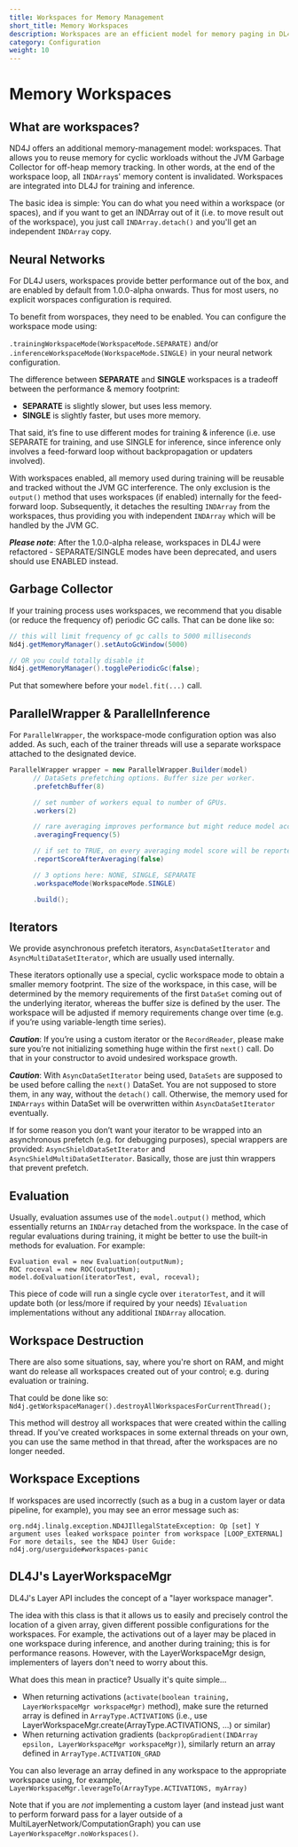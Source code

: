 ```yaml
---
title: Workspaces for Memory Management
short_title: Memory Workspaces
description: Workspaces are an efficient model for memory paging in DL4J.
category: Configuration
weight: 10
---
```


# Memory Workspaces

## What are workspaces?

ND4J offers an additional memory-management model: workspaces. That allows you to reuse memory for cyclic workloads without the JVM Garbage Collector for off-heap memory tracking. In other words, at the end of the workspace loop, all `INDArray`s' memory content is invalidated. Workspaces are integrated into DL4J for training and inference.

The basic idea is simple: You can do what you need within a workspace \(or spaces\), and if you want to get an INDArray out of it \(i.e. to move result out of the workspace\), you just call `INDArray.detach()` and you'll get an independent `INDArray` copy.

## Neural Networks

For DL4J users, workspaces provide better performance out of the box, and are enabled by default from 1.0.0-alpha onwards. Thus for most users, no explicit worspaces configuration is required.

To benefit from worspaces, they need to be enabled. You can configure the workspace mode using:

`.trainingWorkspaceMode(WorkspaceMode.SEPARATE)` and/or `.inferenceWorkspaceMode(WorkspaceMode.SINGLE)` in your neural network configuration.

The difference between **SEPARATE** and **SINGLE** workspaces is a tradeoff between the performance & memory footprint:

* **SEPARATE** is slightly slower, but uses less memory.
* **SINGLE** is slightly faster, but uses more memory.

That said, it’s fine to use different modes for training & inference \(i.e. use SEPARATE for training, and use SINGLE for inference, since inference only involves a feed-forward loop without backpropagation or updaters involved\).

With workspaces enabled, all memory used during training will be reusable and tracked without the JVM GC interference. The only exclusion is the `output()` method that uses workspaces \(if enabled\) internally for the feed-forward loop. Subsequently, it detaches the resulting `INDArray` from the workspaces, thus providing you with independent `INDArray` which will be handled by the JVM GC.

_**Please note**_: After the 1.0.0-alpha release, workspaces in DL4J were refactored - SEPARATE/SINGLE modes have been deprecated, and users should use ENABLED instead.

## Garbage Collector

If your training process uses workspaces, we recommend that you disable \(or reduce the frequency of\) periodic GC calls. That can be done like so:

```java
// this will limit frequency of gc calls to 5000 milliseconds
Nd4j.getMemoryManager().setAutoGcWindow(5000)

// OR you could totally disable it
Nd4j.getMemoryManager().togglePeriodicGc(false);
```

Put that somewhere before your `model.fit(...)` call.

## ParallelWrapper & ParallelInference

For `ParallelWrapper`, the workspace-mode configuration option was also added. As such, each of the trainer threads will use a separate workspace attached to the designated device.

```java
ParallelWrapper wrapper = new ParallelWrapper.Builder(model)
      // DataSets prefetching options. Buffer size per worker.
      .prefetchBuffer(8)

      // set number of workers equal to number of GPUs.
      .workers(2)

      // rare averaging improves performance but might reduce model accuracy
      .averagingFrequency(5)

      // if set to TRUE, on every averaging model score will be reported
      .reportScoreAfterAveraging(false)

      // 3 options here: NONE, SINGLE, SEPARATE
      .workspaceMode(WorkspaceMode.SINGLE)

      .build();
```

## Iterators

We provide asynchronous prefetch iterators, `AsyncDataSetIterator` and `AsyncMultiDataSetIterator`, which are usually used internally.

These iterators optionally use a special, cyclic workspace mode to obtain a smaller memory footprint. The size of the workspace, in this case, will be determined by the memory requirements of the first `DataSet` coming out of the underlying iterator, whereas the buffer size is defined by the user. The workspace will be adjusted if memory requirements change over time \(e.g. if you’re using variable-length time series\).

_**Caution**_: If you’re using a custom iterator or the `RecordReader`, please make sure you’re not initializing something huge within the first `next()` call. Do that in your constructor to avoid undesired workspace growth.

_**Caution**_: With `AsyncDataSetIterator` being used, `DataSets` are supposed to be used before calling the `next()` DataSet. You are not supposed to store them, in any way, without the `detach()` call. Otherwise, the memory used for `INDArrays` within DataSet will be overwritten within `AsyncDataSetIterator` eventually.

If for some reason you don’t want your iterator to be wrapped into an asynchronous prefetch \(e.g. for debugging purposes\), special wrappers are provided: `AsyncShieldDataSetIterator` and `AsyncShieldMultiDataSetIterator`. Basically, those are just thin wrappers that prevent prefetch.

## Evaluation

Usually, evaluation assumes use of the `model.output()` method, which essentially returns an `INDArray` detached from the workspace. In the case of regular evaluations during training, it might be better to use the built-in methods for evaluation. For example:

```text
Evaluation eval = new Evaluation(outputNum);
ROC roceval = new ROC(outputNum);
model.doEvaluation(iteratorTest, eval, roceval);
```

This piece of code will run a single cycle over `iteratorTest`, and it will update both \(or less/more if required by your needs\) `IEvaluation` implementations without any additional `INDArray` allocation.

## Workspace Destruction

There are also some situations, say, where you're short on RAM, and might want do release all workspaces created out of your control; e.g. during evaluation or training.

That could be done like so: `Nd4j.getWorkspaceManager().destroyAllWorkspacesForCurrentThread();`

This method will destroy all workspaces that were created within the calling thread. If you've created workspaces in some external threads on your own, you can use the same method in that thread, after the workspaces are no longer needed.

## Workspace Exceptions

If workspaces are used incorrectly \(such as a bug in a custom layer or data pipeline, for example\), you may see an error message such as:

```text
org.nd4j.linalg.exception.ND4JIllegalStateException: Op [set] Y argument uses leaked workspace pointer from workspace [LOOP_EXTERNAL]
For more details, see the ND4J User Guide: nd4j.org/userguide#workspaces-panic
```

## DL4J's LayerWorkspaceMgr

DL4J's Layer API includes the concept of a "layer workspace manager".

The idea with this class is that it allows us to easily and precisely control the location of a given array, given different possible configurations for the workspaces. For example, the activations out of a layer may be placed in one workspace during inference, and another during training; this is for performance reasons. However, with the LayerWorkspaceMgr design, implementers of layers don't need to worry about this.

What does this mean in practice? Usually it's quite simple...

* When returning activations \(`activate(boolean training, LayerWorkspaceMgr workspaceMgr)` method\), make sure the returned array is defined in `ArrayType.ACTIVATIONS` \(i.e., use LayerWorkspaceMgr.create\(ArrayType.ACTIVATIONS, ...\) or similar\)
* When returning activation gradients \(`backpropGradient(INDArray epsilon, LayerWorkspaceMgr workspaceMgr)`\), similarly return an array defined in `ArrayType.ACTIVATION_GRAD`

You can also leverage an array defined in any workspace to the appropriate workspace using, for example, `LayerWorkspaceMgr.leverageTo(ArrayType.ACTIVATIONS, myArray)`

Note that if you are _not_ implementing a custom layer \(and instead just want to perform forward pass for a layer outside of a MultiLayerNetwork/ComputationGraph\) you can use `LayerWorkspaceMgr.noWorkspaces()`.

